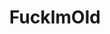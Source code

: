 ---
title: FuckImOld
crosslinks:
- fuckimyoung
- Foodforthought
- xkcd
- sports
- OldSchoolCool
- ShittyTIL
- UnexpectedMulaney
- Gunners
- explainlikeimcalvin
- HailCorporate
- gatekeeping
- videos
- TrollXChromosomes
- Guitar
- aoe2
- WritingPrompts
- PeopleBeingJerks
- OutOfTheLoop
- 2007scape
---